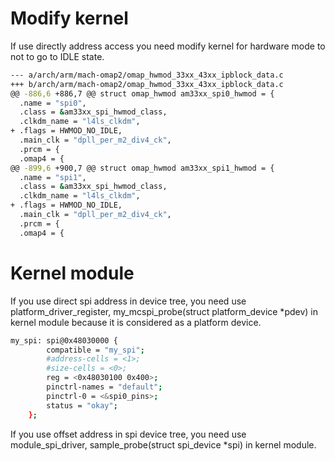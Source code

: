 # Modify kernel
If use directly address access you need modify kernel for hardware mode to not to go to IDLE state.  
```sh
--- a/arch/arm/mach-omap2/omap_hwmod_33xx_43xx_ipblock_data.c
+++ b/arch/arm/mach-omap2/omap_hwmod_33xx_43xx_ipblock_data.c
@@ -886,6 +886,7 @@ struct omap_hwmod am33xx_spi0_hwmod = {
  .name = "spi0",
  .class = &am33xx_spi_hwmod_class,
  .clkdm_name = "l4ls_clkdm",
+ .flags = HWMOD_NO_IDLE,
  .main_clk = "dpll_per_m2_div4_ck",
  .prcm = {
  .omap4 = {
@@ -899,6 +900,7 @@ struct omap_hwmod am33xx_spi1_hwmod = {
  .name = "spi1",
  .class = &am33xx_spi_hwmod_class,
  .clkdm_name = "l4ls_clkdm",
+ .flags = HWMOD_NO_IDLE,
  .main_clk = "dpll_per_m2_div4_ck",
  .prcm = {
  .omap4 = {
```
# Kernel module
If you use direct spi address in device tree, you need use platform_driver_register, my_mcspi_probe(struct platform_device *pdev) in kernel module because it is considered as a platform device.
```sh
my_spi: spi@0x48030000 {
		compatible = "my_spi";
		#address-cells = <1>;
		#size-cells = <0>;
		reg = <0x48030100 0x400>;
		pinctrl-names = "default";
		pinctrl-0 = <&spi0_pins>;
		status = "okay";
	};
```
If you use offset address in spi device tree, you need use module_spi_driver, sample_probe(struct spi_device *spi) in kernel module.
